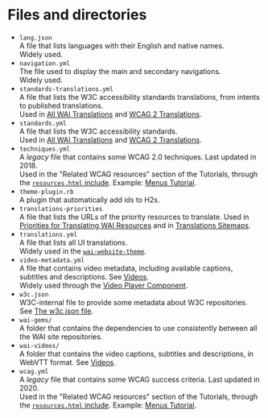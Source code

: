 # Files and directories

- `lang.json`\
A file that lists languages with their English and native names.\
Widely used.
- `navigation.yml`\
The file used to display the main and secondary navigations.\
Widely used.
- `standards-translations.yml`\
A file that lists the W3C accessibility standards translations, from intents to published translations.\
Used in [All WAI Translations](https://www.w3.org/WAI/translations/) and [WCAG 2 Translations](https://www.w3.org/WAI/standards-guidelines/wcag/translations/).
- `standards.yml`\
A file that lists the W3C accessibility standards.\
Used in [All WAI Translations](https://www.w3.org/WAI/translations/) and [WCAG 2 Translations](https://www.w3.org/WAI/standards-guidelines/wcag/translations/).
- `techniques.yml`\
A _legacy_ file that contains some WCAG 2.0 techniques. Last updated in 2018.\
Used in the "Related WCAG resources" section of the Tutorials, through the [`resources.html` include](https://github.com/w3c/wai-website-theme/blob/main/_includes/resources.html). Example: [Menus Tutorial](https://www.w3.org/WAI/tutorials/menus/).
- `theme-plugin.rb`\
A plugin that automatically add ids to H2s.
- `translations-priorities`\
A file that lists the URLs of the priority resources to translate. Used in [Priorities for Translating WAI Resources](https://www.w3.org/WAI/about/translating/resources/#priorities) and in [Translations Sitemaps](https://www.w3.org/WAI/about/translating/sitemaps/).
- `translations.yml`\
A file that lists all UI translations.\
Widely used in the [`wai-website-theme`](https://github.com/w3c/wai-website-theme).
- `video-metadata.yml`\
A file that contains video metadata, including available captions, subtitles and descriptions. See [Videos](https://wai-website-theme.netlify.app/writing/videos/).\
Widely used through the [Video Player Component](https://wai-website-theme.netlify.app/components/video-player-data/).
- `w3c.json`\
W3C-internal file to provide some metadata about W3C repositories. See [The w3c.json file](https://www.w3.org/guide/github/w3c.json.html).
- `wai-gems/`\
A folder that contains the dependencies to use consistently between all the WAI site repositories.
- `wai-videos/`\
A folder that contains the video captions, subtitles and descriptions, in WebVTT format. See [Videos](https://wai-website-theme.netlify.app/writing/videos/).
- `wcag.yml`\
A _legacy_ file that contains some WCAG success criteria. Last updated in 2020.\
Used in the "Related WCAG resources" section of the Tutorials, through the [`resources.html` include](https://github.com/w3c/wai-website-theme/blob/main/_includes/resources.html). Example: [Menus Tutorial](https://www.w3.org/WAI/tutorials/menus/).